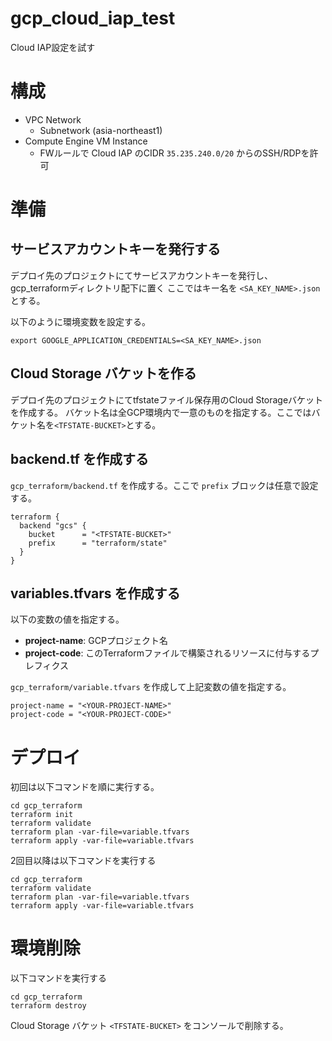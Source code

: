 # gcp_cloud_iap_test
Cloud IAP設定を試す

# 構成

- VPC Network
    - Subnetwork (asia-northeast1)
- Compute Engine VM Instance
    - FWルールで Cloud IAP のCIDR `35.235.240.0/20` からのSSH/RDPを許可

# 準備

## サービスアカウントキーを発行する

デプロイ先のプロジェクトにてサービスアカウントキーを発行し、gcp_terraformディレクトリ配下に置く
ここではキー名を `<SA_KEY_NAME>.json` とする。

以下のように環境変数を設定する。

```
export GOOGLE_APPLICATION_CREDENTIALS=<SA_KEY_NAME>.json
```

## Cloud Storage バケットを作る

デプロイ先のプロジェクトにてtfstateファイル保存用のCloud Storageバケットを作成する。
バケット名は全GCP環境内で一意のものを指定する。ここではバケット名を`<TFSTATE-BUCKET>`とする。

## backend.tf を作成する

`gcp_terraform/backend.tf` を作成する。ここで `prefix` ブロックは任意で設定する。

```
terraform {
  backend "gcs" {
    bucket      = "<TFSTATE-BUCKET>"
    prefix      = "terraform/state"
  }
}
```

## variables.tfvars を作成する

以下の変数の値を指定する。

- **project-name**: GCPプロジェクト名
- **project-code**: このTerraformファイルで構築されるリソースに付与するプレフィクス

`gcp_terraform/variable.tfvars` を作成して上記変数の値を指定する。

```
project-name = "<YOUR-PROJECT-NAME>"
project-code = "<YOUR-PROJECT-CODE>"
```

# デプロイ

初回は以下コマンドを順に実行する。

```
cd gcp_terraform
terraform init
terraform validate
terraform plan -var-file=variable.tfvars
terraform apply -var-file=variable.tfvars
```

2回目以降は以下コマンドを実行する

```
cd gcp_terraform
terraform validate
terraform plan -var-file=variable.tfvars
terraform apply -var-file=variable.tfvars
```

# 環境削除

以下コマンドを実行する

```
cd gcp_terraform
terraform destroy
```

Cloud Storage バケット `<TFSTATE-BUCKET>` をコンソールで削除する。
